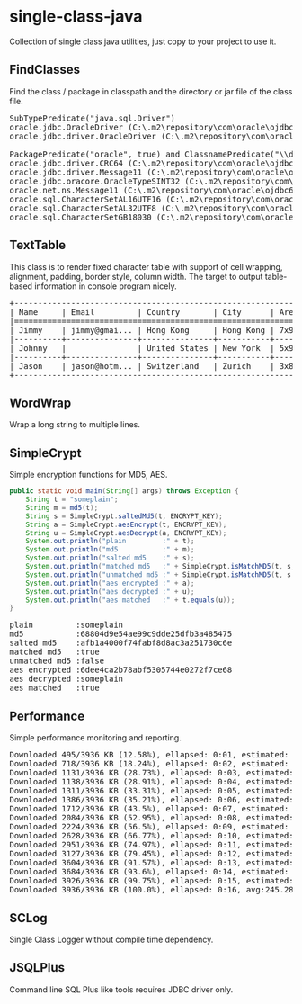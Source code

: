 # single-class-java
Collection of single class java utilities, just copy to your project to use it.

## FindClasses
Find the class / package in classpath and the directory or jar file of the class file.
<pre>
SubTypePredicate("java.sql.Driver")
oracle.jdbc.OracleDriver (C:\.m2\repository\com\oracle\ojdbc6\11.2.0.3\ojdbc6-11.2.0.3.jar)
oracle.jdbc.driver.OracleDriver (C:\.m2\repository\com\oracle\ojdbc6\11.2.0.3\ojdbc6-11.2.0.3.jar)

PackagePredicate("oracle", true) and ClassnamePredicate("\\d+$")
oracle.jdbc.driver.CRC64 (C:\.m2\repository\com\oracle\ojdbc6\11.2.0.3\ojdbc6-11.2.0.3.jar)
oracle.jdbc.driver.Message11 (C:\.m2\repository\com\oracle\ojdbc6\11.2.0.3\ojdbc6-11.2.0.3.jar)
oracle.jdbc.oracore.OracleTypeSINT32 (C:\.m2\repository\com\oracle\ojdbc6\11.2.0.3\ojdbc6-11.2.0.3.jar)
oracle.net.ns.Message11 (C:\.m2\repository\com\oracle\ojdbc6\11.2.0.3\ojdbc6-11.2.0.3.jar)
oracle.sql.CharacterSetAL16UTF16 (C:\.m2\repository\com\oracle\ojdbc6\11.2.0.3\ojdbc6-11.2.0.3.jar)
oracle.sql.CharacterSetAL32UTF8 (C:\.m2\repository\com\oracle\ojdbc6\11.2.0.3\ojdbc6-11.2.0.3.jar)
oracle.sql.CharacterSetGB18030 (C:\.m2\repository\com\oracle\ojdbc6\11.2.0.3\ojdbc6-11.2.0.3.jar)
</pre>

## TextTable
This class is to render fixed character table with support of cell wrapping, alignment, padding, border style, column width. The target to output table-based information in console program nicely.
<pre>
+-----------------------------------------------------------------------------------------------------+
| Name     | Email         | Country       | City      | Area |     Points | Join Date   | Login Time | 
|=====================================================================================================|
| Jimmy    | jimmy@gmai... | Hong Kong     | Hong Kong | 7x9  |  76,348.48 | 09-Aug-2012 |   17:37    |
|----------+---------------+---------------+-----------+------+------------+-------------+------------|
| Johnny   |               | United States | New York  | 5x9  |  13,905.24 | 17-Jun-2013 |   18:19    |
|----------+---------------+---------------+-----------+------+------------+-------------+------------|
| Jason    | jason@hotm... | Switzerland   | Zurich    | 3x8  | 620,912.23 | 25-Jan-2012 |   18:08    |
+-----------------------------------------------------------------------------------------------------+
</pre>

## WordWrap
Wrap a long string to multiple lines.

## SimpleCrypt
Simple encryption functions for MD5, AES.
```java
public static void main(String[] args) throws Exception {
    String t = "someplain";
    String m = md5(t);
    String s = SimpleCrypt.saltedMd5(t, ENCRYPT_KEY);
    String a = SimpleCrypt.aesEncrypt(t, ENCRYPT_KEY);
    String u = SimpleCrypt.aesDecrypt(a, ENCRYPT_KEY);
    System.out.println("plain         :" + t);
    System.out.println("md5           :" + m);
    System.out.println("salted md5    :" + s);
    System.out.println("matched md5   :" + SimpleCrypt.isMatchMD5(t, s, ENCRYPT_KEY));
    System.out.println("unmatched md5 :" + SimpleCrypt.isMatchMD5(t, s + "0", ENCRYPT_KEY));
    System.out.println("aes encrypted :" + a);
    System.out.println("aes decrypted :" + u);
    System.out.println("aes matched   :" + t.equals(u));
}
```
<pre>
plain         :someplain
md5           :68804d9e54ae99c9dde25dfb3a485475
salted md5    :afb1a4000f74fabf8d8ac3a251730c6e
matched md5   :true
unmatched md5 :false
aes encrypted :6dee4ca2b78abf5305744e0272f7ce68
aes decrypted :someplain
aes matched   :true
</pre>

## Performance
Simple performance monitoring and reporting.  

<pre>
Downloaded 495/3936 KB (12.58%), ellapsed: 0:01, estimated: 0:08, remaining: 0:07, avg:474.59 KB/s
Downloaded 718/3936 KB (18.24%), ellapsed: 0:02, estimated: 0:16, remaining: 0:14, avg:222.11 KB/s
Downloaded 1131/3936 KB (28.73%), ellapsed: 0:03, estimated: 0:11, remaining: 0:08, avg:317.37 KB/s
Downloaded 1138/3936 KB (28.91%), ellapsed: 0:04, estimated: 0:17, remaining: 0:13, avg:214.05 KB/s
Downloaded 1311/3936 KB (33.31%), ellapsed: 0:05, estimated: 0:17, remaining: 0:12, avg:203.8 KB/s
Downloaded 1386/3936 KB (35.21%), ellapsed: 0:06, estimated: 0:20, remaining: 0:14, avg:178.06 KB/s
Downloaded 1712/3936 KB (43.5%), ellapsed: 0:07, estimated: 0:18, remaining: 0:10, avg:202.7 KB/s
Downloaded 2084/3936 KB (52.95%), ellapsed: 0:08, estimated: 0:16, remaining: 0:08, avg:226.87 KB/s
Downloaded 2224/3936 KB (56.5%), ellapsed: 0:09, estimated: 0:16, remaining: 0:07, avg:216.02 KB/s
Downloaded 2628/3936 KB (66.77%), ellapsed: 0:10, estimated: 0:15, remaining: 0:05, avg:236.89 KB/s
Downloaded 2951/3936 KB (74.97%), ellapsed: 0:11, estimated: 0:15, remaining: 0:04, avg:245.5 KB/s
Downloaded 3127/3936 KB (79.45%), ellapsed: 0:12, estimated: 0:15, remaining: 0:03, avg:239.19 KB/s
Downloaded 3604/3936 KB (91.57%), ellapsed: 0:13, estimated: 0:14, remaining: 0:01, avg:259.0 KB/s
Downloaded 3684/3936 KB (93.6%), ellapsed: 0:14, estimated: 0:15, remaining: 0:01, avg:245.23 KB/s
Downloaded 3926/3936 KB (99.75%), ellapsed: 0:15, estimated: 0:15, remaining: 0:00, avg:245.0 KB/s
Downloaded 3936/3936 KB (100.0%), ellapsed: 0:16, avg:245.28 KB/s
</pre>

## SCLog
Single Class Logger without compile time dependency.

## JSQLPlus
Command line SQL Plus like tools requires JDBC driver only.
